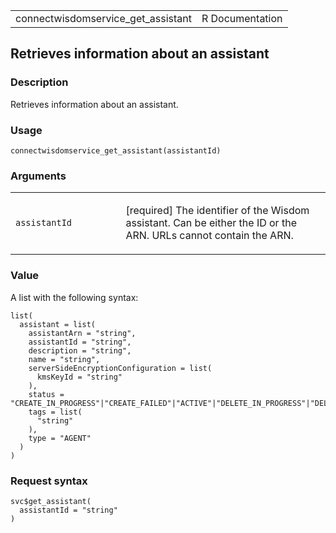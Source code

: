 <table style="width: 100%;">
<tbody>
<tr class="odd">
<td>connectwisdomservice_get_assistant</td>
<td style="text-align: right;">R Documentation</td>
</tr>
</tbody>
</table>

## Retrieves information about an assistant

### Description

Retrieves information about an assistant.

### Usage

    connectwisdomservice_get_assistant(assistantId)

### Arguments

<table>
<colgroup>
<col style="width: 35%" />
<col style="width: 65%" />
</colgroup>
<tbody>
<tr class="odd">
<td><code
id="connectwisdomservice_get_assistant_:_assistantId">assistantId</code></td>
<td><p>[required] The identifier of the Wisdom assistant. Can be either
the ID or the ARN. URLs cannot contain the ARN.</p></td>
</tr>
</tbody>
</table>

### Value

A list with the following syntax:

    list(
      assistant = list(
        assistantArn = "string",
        assistantId = "string",
        description = "string",
        name = "string",
        serverSideEncryptionConfiguration = list(
          kmsKeyId = "string"
        ),
        status = "CREATE_IN_PROGRESS"|"CREATE_FAILED"|"ACTIVE"|"DELETE_IN_PROGRESS"|"DELETE_FAILED"|"DELETED",
        tags = list(
          "string"
        ),
        type = "AGENT"
      )
    )

### Request syntax

    svc$get_assistant(
      assistantId = "string"
    )
